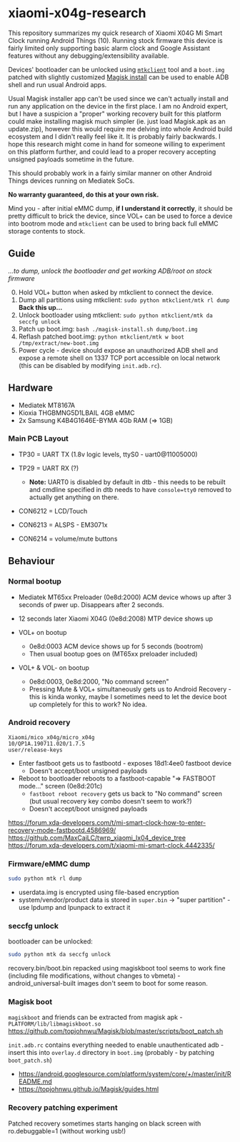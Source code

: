# xiaomi-x04g-research

This repository summarizes my quick research of Xiaomi X04G Mi Smart Clock
running Android Things (10). Running stock firmware this device is fairly
limited only supporting basic alarm clock and Google Assistant features without
any debugging/extensibility available.

Devices' bootloader can be unlocked using
[`mtkclient`](https://github.com/bkerler/mtkclient) tool and a `boot.img`
patched with slightly customized [Magisk
install](https://github.com/topjohnwu/Magisk) can be used to enable ADB shell
and run usual Android apps.

Usual Magisk installer app can't be used since we can't actually install and
run any application on the device in the first place. I am no Android expert,
but I have a suspicion a "proper" working recovery built for this platform
could make installing magisk much simpler (ie. just load Magisk.apk as an
update.zip), however this would require me delving into whole Android build
ecosystem and I didn't really feel like it. It is probably fairly backwards. I
hope this research might come in hand for someone willing to experiment on
this platform further, and could lead to a proper recovery accepting unsigned
payloads sometime in the future.

This should probably work in a fairly similar manner on other Android Things
devices running on Mediatek SoCs.

**No warranty guaranteed, do this at your own risk.**

Mind you - after initial eMMC dump, **if I understand it correctly**, it should
be pretty difficult to brick the device, since VOL+ can be used to force a
device into bootrom mode and `mtkclient` can be used to bring back full eMMC
storage contents to stock.

## Guide
*...to dump, unlock the bootloader and get working ADB/root on stock firmware*

0. Hold VOL+ button when asked by mtkclient to connect the device.
1. Dump all partitions using mtkclient: `sudo python mtkclient/mtk rl dump`
   **Back this up...**
2. Unlock bootloader using mtkclient: `sudo python mtkclient/mtk da seccfg unlock`
3. Patch up boot.img: `bash ./magisk-install.sh dump/boot.img`
4. Reflash patched boot.img: `python mtkclient/mtk w boot /tmp/extract/new-boot.img`
5. Power cycle - device should expose an unauthorized ADB shell and expose a remote
   shell on 1337 TCP port accessible on local network (this can be disabled by
   modifying `init.adb.rc`).

## Hardware

* Mediatek MT8167A
* Kioxia THGBMNG5D1LBAIL 4GB eMMC
* 2x Samsung K4B4G1646E-BYMA 4Gb RAM (=> 1GB)

### Main PCB Layout
* TP30 = UART TX (1.8v logic levels, ttyS0 - uart0@11005000)
* TP29 = UART RX (?)
    * **Note:** UART0 is disabled by default in dtb - this needs to be rebuilt
      and cmdline specified in dtb needs to have `console=tty0` removed to
      actually get anything on there.

* CON6212 = LCD/Touch
* CON6213 = ALSPS - EM3071x
* CON6214 = volume/mute buttons

## Behaviour

### Normal bootup
* Mediatek MT65xx Preloader (0e8d:2000) ACM device whows up after 3 seconds of
  pwer up. Disappears after 2 seconds.
* 12 seconds later Xiaomi X04G (0e8d:2008) MTP device shows up


* VOL+ on bootup
    * 0e8d:0003 ACM device shows up for 5 seconds (bootrom)
    * Then usual bootup goes on (MT65xx preloader included)

* VOL+ & VOL- on bootup
    * 0e8d:0003, 0e8d:2000, "No command screen"
    * Pressing Mute & VOL+ simultaneously gets us to Android Recovery - this is kinda wonky, maybe I sometimes need to let the device boot up completely for this to work? No idea.

### Android recovery
```
Xiaomi/mico_x04g/micro_x04g
10/QP1A.190711.020/1.7.5
user/release-keys
```

* Enter fastboot gets us to fastbootd - exposes 18d1:4ee0 fastboot device
	* Doesn't accept/boot unsigned payloads
* Reboot to bootloader reboots to a fastboot-capable "=> FASTBOOT mode..."
  screen (0e8d:201c)
	* `fastboot reboot recovery` gets us back to "No command" screen (but usual recovery key combo doesn't seem to work?)
    * Doesn't accept/boot unsigned payloads

https://forum.xda-developers.com/t/mi-smart-clock-how-to-enter-recovery-mode-fastbootd.4586969/
https://github.com/MaxCaiLC/twrp_xiaomi_lx04_device_tree
https://forum.xda-developers.com/t/xiaomi-mi-smart-clock.4442335/

### Firmware/eMMC dump

```sh
sudo python mtk rl dump
```

* userdata.img is encrypted using file-based encryption
* system/vendor/product data is stored in `super.bin` -> "super partition" - use
  lpdump and lpunpack to extract it

### seccfg unlock

bootloader can be unlocked:

```sh
sudo python mtk da seccfg unlock
```

recovery.bin/boot.bin repacked using magiskboot tool seems to work fine
(including file modifications, without changes to vbmeta) - android_universal-built
images don't seem to boot for some reason.

### Magisk boot

`magiskboot` and friends can be extracted from magisk apk -
`PLATFORM/lib/libmagiskboot.so`
https://github.com/topjohnwu/Magisk/blob/master/scripts/boot_patch.sh

`init.adb.rc` contains everything needed to enable unauthenticated adb - insert
this into `overlay.d` directory in `boot.img` (probably - by patching
`boot_patch.sh`)

* https://android.googlesource.com/platform/system/core/+/master/init/README.md
* https://topjohnwu.github.io/Magisk/guides.html

### Recovery patching experiment

Patched recovery sometimes starts hanging on black screen with ro.debuggable=1
(without working usb!)
